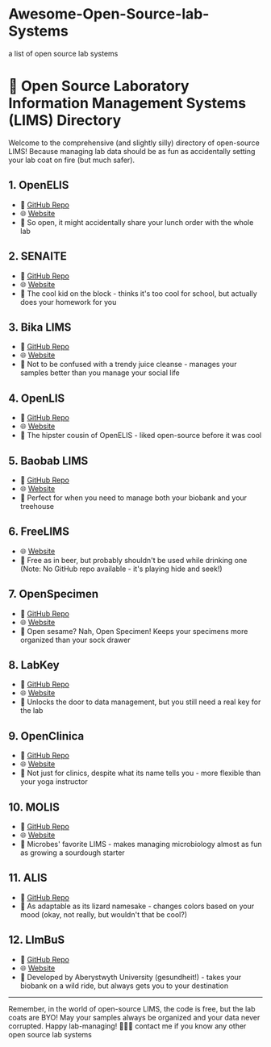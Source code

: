 # Awesome-Open-Source-lab-Systems
a list of open source lab systems 



# 🧪 Open Source Laboratory Information Management Systems (LIMS) Directory

Welcome to the comprehensive (and slightly silly) directory of open-source LIMS! Because managing lab data should be as fun as accidentally setting your lab coat on fire (but much safer).

## 1. OpenELIS
- 🔬 [GitHub Repo](https://github.com/openelisglobal/openelisglobal-core)
- 🌐 [Website](https://sites.google.com/site/openelisglobal/)
- 🤪 So open, it might accidentally share your lunch order with the whole lab

## 2. SENAITE
- 🔬 [GitHub Repo](https://github.com/senaite/senaite.core)
- 🌐 [Website](https://www.senaite.com/)
- 🤪 The cool kid on the block - thinks it's too cool for school, but actually does your homework for you

## 3. Bika LIMS
- 🔬 [GitHub Repo](https://github.com/bikalims/bika.lims)
- 🌐 [Website](https://www.bikalims.org/)
- 🤪 Not to be confused with a trendy juice cleanse - manages your samples better than you manage your social life

## 4. OpenLIS
- 🔬 [GitHub Repo](https://github.com/openlmis/openlmis-ref-distro)
- 🌐 [Website](https://openlmis.org/)
- 🤪 The hipster cousin of OpenELIS - liked open-source before it was cool

## 5. Baobab LIMS
- 🔬 [GitHub Repo](https://github.com/BaobabLims/baobab.lims)
- 🌐 [Website](https://baobablims.org/)
- 🤪 Perfect for when you need to manage both your biobank and your treehouse

## 6. FreeLIMS
- 🌐 [Website](https://www.freelims.org/)
- 🤪 Free as in beer, but probably shouldn't be used while drinking one
  (Note: No GitHub repo available - it's playing hide and seek!)

## 7. OpenSpecimen
- 🔬 [GitHub Repo](https://github.com/krishagni/openspecimen)
- 🌐 [Website](https://www.openspecimen.org/)
- 🤪 Open sesame? Nah, Open Specimen! Keeps your specimens more organized than your sock drawer

## 8. LabKey
- 🔬 [GitHub Repo](https://github.com/LabKey/labkey-server-modules)
- 🌐 [Website](https://www.labkey.com/)
- 🤪 Unlocks the door to data management, but you still need a real key for the lab

## 9. OpenClinica
- 🔬 [GitHub Repo](https://github.com/OpenClinica/OpenClinica)
- 🌐 [Website](https://www.openclinica.com/)
- 🤪 Not just for clinics, despite what its name tells you - more flexible than your yoga instructor

## 10. MOLIS
- 🔬 [GitHub Repo](https://github.com/C4G/MOLIS)
- 🌐 [Website](https://www.ghdonline.org/uploads/MOLIS__concept_paper.pdf)
- 🤪 Microbes' favorite LIMS - makes managing microbiology almost as fun as growing a sourdough starter

## 11. ALIS
- 🔬 [GitHub Repo](https://github.com/mbcladwell/ALIS)
- 🤪 As adaptable as its lizard namesake - changes colors based on your mood (okay, not really, but wouldn't that be cool?)

## 12. LImBuS
- 🔬 [GitHub Repo](https://github.com/AberystwythSystemsBiology/limbus)
- 🌐 [Website](https://limbus.aber.ac.uk/)
- 🤪 Developed by Aberystwyth University (gesundheit!) - takes your biobank on a wild ride, but always gets you to your destination

---

Remember, in the world of open-source LIMS, the code is free, but the lab coats are BYO! May your samples always be organized and your data never corrupted. Happy lab-managing! 🧪🔬🧫
contact me if you know any other open source lab systems 
